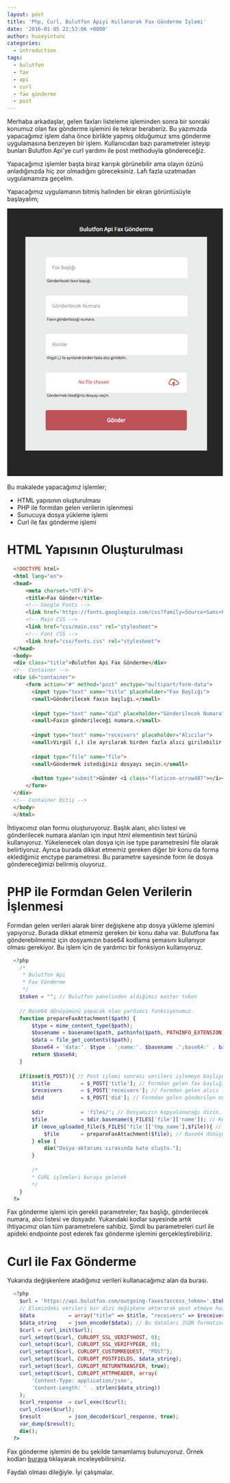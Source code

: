 ```yaml
---
layout: post
title: 'Php, Curl, Bulutfon Apiyi Kullanarak Fax Gönderme İşlemi'
date: '2016-01-05 22:53:06 +0800'
author: huseyintunc
categories:
  - introduction
tags:
  - bulutfon
  - fax
  - api
  - curl
  - fax gönderme
  - post
---
```


Merhaba arkadaşlar, gelen faxları listeleme işleminden sonra bir sonraki konumuz olan fax gönderme işlemini ile tekrar beraberiz. Bu yazımızda yapacağımız işlem daha önce birlikte yapmış olduğumuz sms gönderme uygulamasına benzeyen bir işlem. Kullanıcıdan bazı parametreler isteyip bunları Bulutfon Api'ye curl yardımı ile post methoduyla göndereceğiz.

Yapacağımız işlemler başta biraz karışık görünebilir ama olayın özünü anladığınızda hiç zor olmadığını göreceksiniz. Lafı fazla uzatmadan uygulamamıza geçelim.

Yapacağımız uygulamanın bitmiş halinden bir ekran görüntüsüyle başlayalım;

![Bulutfon Fax Gönderme](/images/bulutfon-fax-gonderme.png)

Bu makalede yapacağımız işlemler;
- HTML yapısının oluşturulması
- PHP ile formdan gelen verilerin işlenmesi
- Sunucuya dosya yükleme işlemi
- Curl ile fax gönderme işlemi

# HTML Yapısının Oluşturulması

```html
  <!DOCTYPE html>
  <html lang="en">
  <head>
      <meta charset="UTF-8">
      <title>Fax Gönder</title>
      <!-- Google Fonts -->
      <link href='https://fonts.googleapis.com/css?family=Source+Sans+Pro:400,900,700,600,300,200&subset=latin,latin-ext' rel='stylesheet' type='text/css'>
      <!-- Main CSS -->
      <link href="css/main.css" rel="stylesheet">
      <!-- Font CSS -->
      <link href="css/fonts.css" rel="stylesheet">
  </head>
  <body>
  <div class="title">Bulutfon Api Fax Gönderme</div>
  <!-- Container -->
  <div id="container">
      <form action="#" method="post" enctype="multipart/form-data">
        <input type="text" name="title" placeholder="Fax Başlığı">
        <small>Gönderilecek faxın başlığı.</small>

        <input type="text" name="did" placeholder="Gönderilecek Numara">
        <small>Faxın gönderileceği numara.</small>

        <input type="text" name="receivers" placeholder="Alıcılar">
        <small>Virgül (,) ile ayrılarak birden fazla alıcı girilebilir.</small>

        <input type="file" name="file">
        <small>Göndermek istediğiniz dosyayı seçin.</small>

        <button type="submit">Gönder <i class="flaticon-arrow487"></i></button>
      </form>
  </div>
  <!-- Container Bitiş -->
  </body>
  </html>
```

İhtiyacımız olan formu oluşturuyoruz. Başlık alanı, alıcı listesi ve gönderilecek numara alanları için input html elementinin text türünü kullanıyoruz. Yükelenecek olan dosya için ise type parametresini file olarak belirtiyoruz. Ayrıca burada dikkat etmemiz gereken diğer bir konu da forma eklediğimiz enctype parametresi. Bu parametre sayesinde form ile dosya göndereceğimizi belirmiş oluyoruz.  

# PHP ile Formdan Gelen Verilerin İşlenmesi
Formdan gelen verileri alarak birer değişkene atıp dosya yükleme işlemini yapıyoruz. Burada dikkat etmemiz gereken bir konu daha var. Bulutfona fax gönderebilmemiz için dosyamızın base64 kodlama şemasını kullanıyor olması gerekiyor. Bu işlem için de yardımcı bir fonksiyon kullanıyoruz.

```php
  <?php
    /*
     * Bulutfon Api
     * Fax Gönderme
     */
    $token = ""; // Bulutfon panelinden aldığımız master token

    // Base64 dönüşümünü yapacak olan yardımcı fonksiyonumuz.
    function prepareFaxAttachment($path) {
        $type = mime_content_type($path);
        $basename = basename($path, pathinfo($path, PATHINFO_EXTENSION));
        $data = file_get_contents($path);
        $base64 = 'data:'. $type . ';name:'. $basename .';base64:' . base64_encode($data);
        return $base64;
    }

    if(isset($_POST)){ // Post işlemi sonrası verileri işlemeye başlıyoruz
        $title          = $_POST['title']; // Formdan gelen fax başlığı
        $receivers      = $_POST['receivers']; // Formdan gelen alıcı listesi
        $did            = $_POST['did']; // Formdan gelen gönderilen numara

        $dir            = 'files/'; // Dosyamızın kopyalanacağı dizin. Bu dizinin izinleri 777 olacak şekilde ayarlanmalıdır.
        $file           = $dir.basename($_FILES['file']['name']); // Kopyalama işlemi öncesi gelen dosyanın nereye hangi isimle kayıt olacağını belirliyoruz.
        if (move_uploaded_file($_FILES['file']['tmp_name'],$file)){ // Kopyalam işlemi
            $file       = prepareFaxAttachment($file); // Base64 dönüşümü
        } else {
            die("Dosya aktarımı sırasında hata oluştu.");
        }

        /*
        * CURL işlemleri buraya gelecek
        */
    }
  ?>
```

Fax gönderme işlemi için gerekli parametreler; fax başlığı, gönderilecek numara, alıcı listesi ve dosyadır. Yukarıdaki kodlar sayesinde artık ihtiyacımız olan tüm parametrelere sahibiz. Şimdi bu parametreleri curl ile apideki endpointe post ederek fax gönderme işlemini gerçekleştirebiliriz.

# Curl ile Fax Gönderme
Yukarıda değişkenlere atadığımız verileri kullanacağımız alan da burası.

```php
  <?php
    $url = 'https://api.bulutfon.com/outgoing-faxes?access_token='.$token; // Fax gönderme işlemini yapacağımız servis
    // Elimizdeki verileri bir dizi değişkene aktararak post etmeye hazır hale getiriyoruz.
    $data           = array("title" => $title, "receivers" => $receivers, "did" => $did, "attachment" => $file);
    $data_string    = json_encode($data); // Bu dataları JSON formatına çeviriyoruz.
    $curl = curl_init($url);
    curl_setopt($curl, CURLOPT_SSL_VERIFYHOST, 0);
    curl_setopt($curl, CURLOPT_SSL_VERIFYPEER, 0);
    curl_setopt($curl, CURLOPT_CUSTOMREQUEST, "POST");
    curl_setopt($curl, CURLOPT_POSTFIELDS, $data_string);
    curl_setopt($curl, CURLOPT_RETURNTRANSFER, true);
    curl_setopt($curl, CURLOPT_HTTPHEADER, array(
        'Content-Type: application/json',
        'Content-Length: ' . strlen($data_string))
    );
    $curl_response  = curl_exec($curl);
    curl_close($curl);
    $result         = json_decode($curl_response, true);
    var_dump($result);
    die();
  ?>
```

Fax gönderme işlemini de bu şekilde tamamlamış bulunuyoruz. Örnek kodları [buraya][df1] tıklayarak inceleyebilirsiniz.

Faydalı olması dileğiyle. İyi çalışmalar.

[df1]: https://github.com/hsyntnc/BulutfonSampleApps/tree/master/sendFax
